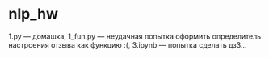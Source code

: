 # nlp_hw
1.py — домашка,
1_fun.py — неудачная попытка оформить определитель настроения отзыва как функцию :(,
3.ipynb — попытка сделать дз3…
